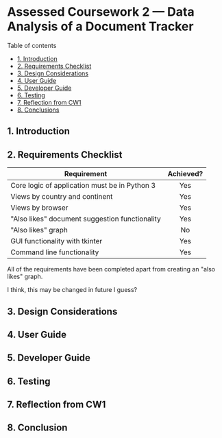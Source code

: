 # Assessed Coursework 2 — Data Analysis of a Document Tracker

Table of contents
* [1. Introduction](#)
* [2. Requirements Checklist]()
* [3. Design Considerations]()
* [4. User Guide]()
* [5. Developer Guide]()
* [6. Testing]()
* [7. Reflection from CW1]()
* [8. Conclusions]()

## 1. Introduction

## 2. Requirements Checklist

| Requirement                                                                       | Achieved?     |
| --------------------------------------------------------------------------------- |:-------------:|
| Core logic of application must be in Python 3                                     | Yes           |
| Views by country and continent                                                    | Yes           |
| Views by browser                                                                  | Yes           |
| "Also likes" document suggestion functionality                                    | Yes           |
| "Also likes" graph                                                                | No            |
| GUI functionality with tkinter                                                    | Yes           |
| Command line functionality                                                        | Yes           |

All of the requirements have been completed apart from creating an "also likes" graph. 

I think, this may be changed in future I guess?

## 3. Design Considerations

## 4. User Guide

## 5. Developer Guide

## 6. Testing

## 7. Reflection from CW1

## 8. Conclusion